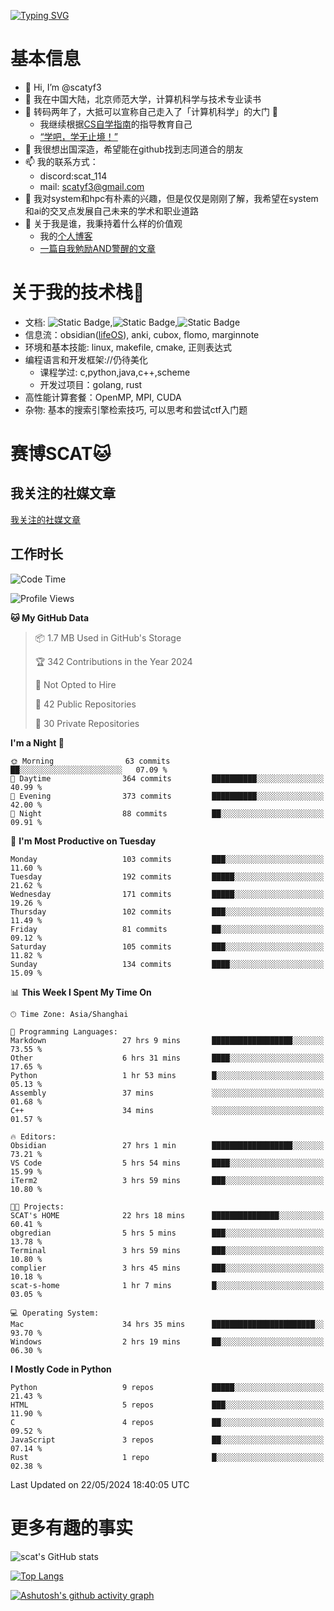 [![Typing SVG](https://readme-typing-svg.demolab.com?font=Fira+Code&pause=1000&center=true&vCenter=true&multiline=true&width=470&height=98&lines=Across+the+Great+Wall+;we+can+reach+every+corner+in+the+world)](https://git.io/typing-svg)

# 基本信息
- 👋 Hi, I’m @scatyf3
- 👀 我在中国大陆，北京师范大学，计算机科学与技术专业读书
- 🌱 转码两年了，大抵可以宣称自己走入了「计算机科学」的大门 🥺
  - 我继续根据[CS自学指南](https://csdiy.wiki/)的指导教育自己 
  - [“学吧，学无止境！” ](https://www.acm.org/binaries/content/assets/education/cs2013_chinese.pdf)
- 💞️ 我很想出国深造，希望能在github找到志同道合的朋友
- 📫 我的联系方式：
  -   discord:scat_114
  -   mail: scatyf3@gmail.com
- 🌟 我对system和hpc有朴素的兴趣，但是仅仅是刚刚了解，我希望在system和ai的交叉点发展自己未来的学术和职业道路
- 🤔 关于我是谁，我秉持着什么样的价值观
  - 我的[个人博客](https://scatyfs-blog.gitbook.io/scats-blog)
  - [一篇自我勉励AND警醒的文章](https://www.zhihu.com/question/595969891/answer/3060352057)
 
# 关于我的技术栈🔧
- 文档: ![Static Badge](https://img.shields.io/badge/markdown-gray),![Static Badge](https://img.shields.io/badge/latex-gray),![Static Badge](https://img.shields.io/badge/marp-blue)
- 信息流：obsidian([lifeOS](https://github.com/quanru/obsidian-example-lifeos)), anki, cubox, flomo, marginnote
- 环境和基本技能: linux, makefile, cmake, 正则表达式
- 编程语言和开发框架://仍待美化
  - 课程学过: c,python,java,c++,scheme
  - 开发过项目：golang, rust
- 高性能计算套餐：OpenMP, MPI, CUDA 
- 杂物: 基本的搜索引擎检索技巧, 可以思考和尝试ctf入门题

# 赛博SCAT🐱

## 我关注的社媒文章
[我关注的社媒文章](https://www.notion.so/6379b986d4964818b078b0328b41f73b?v=19fc0e6483ec4fada09d6c68f7b20732)

## 工作时长
<!--START_SECTION:waka-->
![Code Time](http://img.shields.io/badge/Code%20Time-106%20hrs%2038%20mins-blue)

![Profile Views](http://img.shields.io/badge/Profile%20Views-0-blue)

**🐱 My GitHub Data** 

> 📦 1.7 MB Used in GitHub's Storage 
 > 
> 🏆 342 Contributions in the Year 2024
 > 
> 🚫 Not Opted to Hire
 > 
> 📜 42 Public Repositories 
 > 
> 🔑 30 Private Repositories 
 > 
**I'm a Night 🦉** 

```text
🌞 Morning                63 commits          ██░░░░░░░░░░░░░░░░░░░░░░░   07.09 % 
🌆 Daytime                364 commits         ██████████░░░░░░░░░░░░░░░   40.99 % 
🌃 Evening                373 commits         ██████████░░░░░░░░░░░░░░░   42.00 % 
🌙 Night                  88 commits          ██░░░░░░░░░░░░░░░░░░░░░░░   09.91 % 
```
📅 **I'm Most Productive on Tuesday** 

```text
Monday                   103 commits         ███░░░░░░░░░░░░░░░░░░░░░░   11.60 % 
Tuesday                  192 commits         █████░░░░░░░░░░░░░░░░░░░░   21.62 % 
Wednesday                171 commits         █████░░░░░░░░░░░░░░░░░░░░   19.26 % 
Thursday                 102 commits         ███░░░░░░░░░░░░░░░░░░░░░░   11.49 % 
Friday                   81 commits          ██░░░░░░░░░░░░░░░░░░░░░░░   09.12 % 
Saturday                 105 commits         ███░░░░░░░░░░░░░░░░░░░░░░   11.82 % 
Sunday                   134 commits         ████░░░░░░░░░░░░░░░░░░░░░   15.09 % 
```


📊 **This Week I Spent My Time On** 

```text
🕑︎ Time Zone: Asia/Shanghai

💬 Programming Languages: 
Markdown                 27 hrs 9 mins       ██████████████████░░░░░░░   73.55 % 
Other                    6 hrs 31 mins       ████░░░░░░░░░░░░░░░░░░░░░   17.65 % 
Python                   1 hr 53 mins        █░░░░░░░░░░░░░░░░░░░░░░░░   05.13 % 
Assembly                 37 mins             ░░░░░░░░░░░░░░░░░░░░░░░░░   01.68 % 
C++                      34 mins             ░░░░░░░░░░░░░░░░░░░░░░░░░   01.57 % 

🔥 Editors: 
Obsidian                 27 hrs 1 min        ██████████████████░░░░░░░   73.21 % 
VS Code                  5 hrs 54 mins       ████░░░░░░░░░░░░░░░░░░░░░   15.99 % 
iTerm2                   3 hrs 59 mins       ███░░░░░░░░░░░░░░░░░░░░░░   10.80 % 

🐱‍💻 Projects: 
SCAT's HOME              22 hrs 18 mins      ███████████████░░░░░░░░░░   60.41 % 
obgredian                5 hrs 5 mins        ███░░░░░░░░░░░░░░░░░░░░░░   13.78 % 
Terminal                 3 hrs 59 mins       ███░░░░░░░░░░░░░░░░░░░░░░   10.80 % 
complier                 3 hrs 45 mins       ███░░░░░░░░░░░░░░░░░░░░░░   10.18 % 
scat-s-home              1 hr 7 mins         █░░░░░░░░░░░░░░░░░░░░░░░░   03.05 % 

💻 Operating System: 
Mac                      34 hrs 35 mins      ███████████████████████░░   93.70 % 
Windows                  2 hrs 19 mins       ██░░░░░░░░░░░░░░░░░░░░░░░   06.30 % 
```

**I Mostly Code in Python** 

```text
Python                   9 repos             █████░░░░░░░░░░░░░░░░░░░░   21.43 % 
HTML                     5 repos             ███░░░░░░░░░░░░░░░░░░░░░░   11.90 % 
C                        4 repos             ██░░░░░░░░░░░░░░░░░░░░░░░   09.52 % 
JavaScript               3 repos             ██░░░░░░░░░░░░░░░░░░░░░░░   07.14 % 
Rust                     1 repo              █░░░░░░░░░░░░░░░░░░░░░░░░   02.38 % 
```




 Last Updated on 22/05/2024 18:40:05 UTC
<!--END_SECTION:waka-->


# 更多有趣的事实 

![scat's GitHub stats](https://github-readme-stats.vercel.app/api?username=scatyf3&count_private=true&theme=synthwave)

[![Top Langs](https://github-readme-stats.vercel.app/api/top-langs/?username=scatyf3&layout=compact&langs_count=12&theme=synthwave&hide=javascript,html,css&size_weight=0.5&count_weight=0.5)](https://github.com/anuraghazra/github-readme-statss)

[![Ashutosh's github activity graph](https://github-readme-activity-graph.vercel.app/graph?username=scatyf3&theme=dracula)](https://github.com/ashutosh00710/github-readme-activity-graph)

<!---
scatfy3/scatfy3 is a ✨ special ✨ repository because its `README.md` (this file) appears on your GitHub profile.
You can click the Preview link to take a look at your changes.
--->
